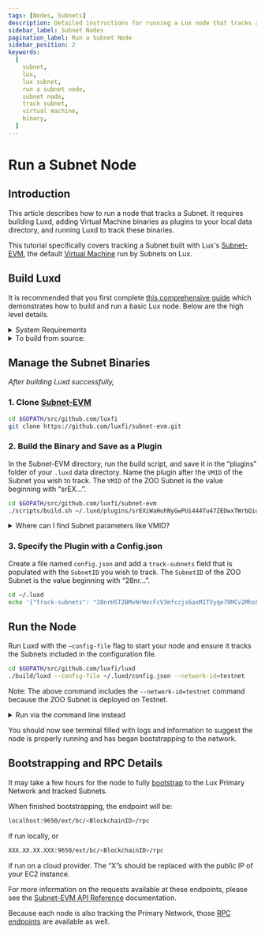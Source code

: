 ```yaml
---
tags: [Nodes, Subnets]
description: Detailed instructions for running a Lux node that tracks a Subnet.
sidebar_label: Subnet Nodes
pagination_label: Run a Subnet Node
sidebar_position: 2
keywords:
  [
    subnet,
    lux,
    lux subnet,
    run a subnet node,
    subnet node,
    track subnet,
    virtual machine,
    binary,
  ]
---
```


# Run a Subnet Node

## Introduction

This article describes how to run a node that tracks a Subnet. It requires building Luxd, adding
Virtual Machine binaries as plugins to your local data directory, and running Luxd to track these
binaries.

This tutorial specifically covers tracking a Subnet built with Lux's
[Subnet-EVM](https://github.com/luxfi/subnet-evm), the default [Virtual Machine](/learn/lux/virtual-machines.md)
run by Subnets on Lux.

## Build Luxd

It is recommended that you first complete [this comprehensive guide](/nodes/run/node-manually.md)
which demonstrates how to build and run a basic Lux node. Below are the high level details.

<details>

<summary>System Requirements</summary>
<p>

- CPU: Equivalent of 8 AWS vCPU
- RAM: 16 GiB
- Storage: 1 TiB SSD
- OS: Ubuntu 20.04 or MacOS &gt;= 12

Note that as network usage increases, hardware requirements may
change.

</p></details>

<details>

<summary>To build from source:</summary>
<p>

1. Install [gcc](https://gcc.gnu.org/)
2. Install [go](https://go.dev/)

3. Set the [$GOPATH](https://github.com/golang/go/wiki/SettingGOPATH)

4. Create a directory in your `$GOPATH`

```bash
mkdir -p $GOPATH/src/github.com/luxfi
```

<!-- markdownlint-disable MD029 -->

5. Clone Luxd

In the `$GOPATH`, clone [Luxd](https://github.com/luxfi/luxd),
the consensus engine and node implementation that is the core of the Lux
Network.

```bash
cd $GOPATH/src/github.com/luxfi
git clone https://github.com/luxfi/luxd.git
```

6. Run the Build Script

From the `luxd` directory, run the build script

```bash
cd $GOPATH/src/github.com/luxfi/luxd
./scripts/build.sh
```

</p>
</details>

## Manage the Subnet Binaries

_After building Luxd successfully,_

### 1. Clone [Subnet-EVM](https://github.com/luxfi/subnet-evm)

```bash
cd $GOPATH/src/github.com/luxfi
git clone https://github.com/luxfi/subnet-evm.git
```

### 2. Build the Binary and Save as a Plugin

In the Subnet-EVM directory, run the build script, and save it in the “plugins” folder of your
`.luxd` data directory. Name the plugin after the `VMID` of the Subnet you wish to track.
The `VMID` of the ZOO Subnet is the value beginning with “srEX...”.

```bash
cd $GOPATH/src/github.com/luxfi/subnet-evm
./scripts/build.sh ~/.luxd/plugins/srEXiWaHuhNyGwPUi444Tu47ZEDwxTWrbQiuD7FmgSAQ6X7Dy
```

<details>

<summary>Where can I find Subnet parameters like VMID?</summary>
<p>
VMID, Subnet ID, ChainID, and all other parameters can be found in the "Chain Info"
section of the Subnet Explorer.

- [Lux Mainnet](https://subnets.lux.network/c-chain)
- [Testnet](https://subnets-test.lux.network/zoo)

</p>
</details>

### 3. Specify the Plugin with a Config.json

Create a file named `config.json` and add a `track-subnets` field that is populated with the
`SubnetID` you wish to track. The `SubnetID` of the ZOO Subnet is the value beginning with
“28nr...”.

```bash
cd ~/.luxd
echo '{"track-subnets": "28nrH5T2BMvNrWecFcV3mfccjs6axM1TVyqe79MCv2Mhs8kxiY"}' > config.json
```

<!-- markdownlint-enable MD029 -->

## Run the Node

Run Luxd with the `—config-file` flag to start your node and ensure it tracks the Subnets
included in the configuration file.

```bash
cd $GOPATH/src/github.com/luxfi/luxd
./build/luxd --config-file ~/.luxd/config.json --network-id=testnet
```

Note: The above command includes the `--network-id=testnet` command because the ZOO Subnet is deployed
on Testnet.

<details>

<summary>Run via the command line instead</summary>
<p>

If you would prefer to track Subnets using a command line flag, you can instead use the `--track-subnets`
flag.

For example:

```bash
./build/luxd --track-subnets 28nrH5T2BMvNrWecFcV3mfccjs6axM1TVyqe79MCv2Mhs8kxiY --network-id=testnet
```

</p>
</details>

You should now see terminal filled with logs and information to suggest the node is properly running
and has began bootstrapping to the network.

## Bootstrapping and RPC Details

It may take a few hours for the node to fully [bootstrap](/nodes/run/node-manually.md#bootstrapping)
to the Lux Primary Network and tracked Subnets.

When finished bootstrapping, the endpoint will be:

```bash
localhost:9650/ext/bc/<BlockchainID>/rpc
```

if run locally, or

```bash
XXX.XX.XX.XXX:9650/ext/bc/<BlockchainID>/rpc
```

if run on a cloud provider. The “X”s should be replaced with the public
IP of your EC2 instance.

For more information on the requests available at these endpoints, please see the
[Subnet-EVM API Reference](/reference/subnet-evm/api.md) documentation.

Because each node is also tracking the Primary Network, those
[RPC endpoints](nodes/run/node-manually.md#rpc) are available as well.
